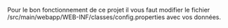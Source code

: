 Pour le bon fonctionnement de ce projet il vous faut modifier le fichier /src/main/webapp/WEB-INF/classes/config.properties avec vos données.

